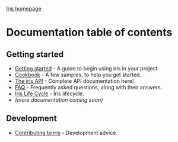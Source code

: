[Iris homepage](https://github.com/iris-js/iris)

# Documentation table of contents

## Getting started

* [Getting started](getting_started.md) - A guide to begin using iris in your project.
* [Cookbook](cookbook.md) - A few samples, to help you get started.
* [The iris API](api.md) - Complete API documentation here!
* [FAQ](faq.md) - Frequently asked questions, along with their answers.
* [Iris Life Cycle](lifecycle.md) - Iris lifecycle.
* _(more documentation coming soon)_

## Development

* [Contributing to iris](contributing.md) - Development advice.
